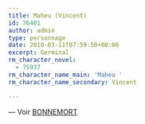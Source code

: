 ```yaml
---
title: Maheu (Vincent)
id: 76401
author: admin
type: personnage
date: 2010-03-11T07:59:50+00:00
excerpt: Germinal
rm_character_novel:
  - 75937
rm_character_name_main: 'Maheu '
rm_character_name_secondary: Vincent

---
```

— Voir <a href="#/personnage/bonnemort/" target="_self">BONNEMORT</a><span style="font-size: xx-small;">.</span>